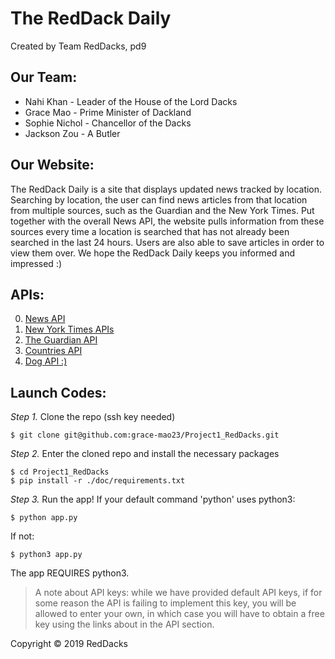 # The RedDack Daily

Created by Team RedDacks, pd9

## Our Team:
* Nahi Khan - Leader of the House of the Lord Dacks
* Grace Mao - Prime Minister of Dackland
* Sophie Nichol - Chancellor of the Dacks
* Jackson Zou - A Butler

## Our Website:
The RedDack Daily is a site that displays updated news tracked by location. Searching by location, the user can find news articles from that location from multiple sources, such as the Guardian and the New York Times. Put together with the overall News API, the website pulls information from these sources every time a location is searched that has not already been searched in the last 24 hours. Users are also able to save articles in order to view them over. We hope the RedDack Daily keeps you informed and impressed :)

## APIs:
0. [News 
API](https://docs.google.com/document/d/1sLb7KpsBcx1_dCzuLicWvnSaQJRepZ1YM12tMxbj2RA/edit)
1. [New York Times 
APIs](https://docs.google.com/document/d/1SkRuv1xWtdYASjP-t0Me-kBSfD0rPpmyvHQf8xAdZR8/edit)
2. [The Guardian 
API](https://docs.google.com/document/d/1deu-NWN87ZmyYwwzwwDacssDEyKlV8sTfeBBL8PlqYw/edit)
3. [Countries 
API](https://docs.google.com/document/d/1C-umxnBAIUzQI9kLDaXG4-YbFsiOwwRTJ5c-DXAHTRM/edit)
4. [Dog API 
:)](https://docs.google.com/document/d/1Ntq7-WdYJfc1kSh28RXJUQcDEoZd_ywYrDjCYwhtm0E/edit)

## Launch Codes:
_Step 1._ Clone the repo (ssh key needed)

```
$ git clone git@github.com:grace-mao23/Project1_RedDacks.git
```

_Step 2._ Enter the cloned repo and install the necessary packages

```
$ cd Project1_RedDacks
$ pip install -r ./doc/requirements.txt
```

_Step 3._ Run the app! If your default command 'python' uses python3:

```
$ python app.py
```

If not:

```
$ python3 app.py
```
The app REQUIRES python3.

> A note about API keys: while we have provided default API keys, if for some reason the API is failing to implement this key, you will be allowed to enter your own, in which case you will have to obtain a free key using the links about in the API section.

Copyright &copy; 2019 RedDacks
